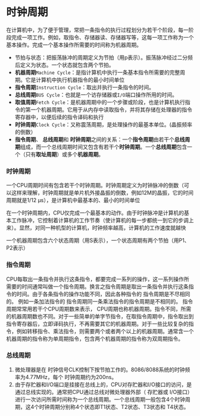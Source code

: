 # 时钟周期

在计算机中，为了便于管理，常把一条指令的执行过程划分为若干个阶段，每一阶段完成一项工作。例如，取指令、存储器读、存储器写等，这每一项工作称为一个基本操作。完成一个基本操作所需要的时间称为机器周期。

* 节拍与状态：把振荡脉冲的周期定义为节拍（用p表示）。振荡脉冲经过二分频后定义为状态。一个状态就包含两个节拍。
* **机器周期**`Machine Cycle`：是指计算机中执行一条基本指令所需要的完整周期。它是计算机中执行机器指令的最小时间单位
* **指令周期**`Instruction Cycle`：取出并执行一条指令的时间。
* **总线周期**`BUS Cycle`：也就是一个访存储器或`I/O`端口操作所用的时间。
* **取值周期**`Fetch Cycle`：是机器周期中的一个步骤或阶段，也是计算机执行指令的第一个机器周期。它用于从内存中读取指令，并将其存储在处理器的指令寄存器中，以便后续的指令译码和执行
* **时钟周期**`Clock Cycle`：又称震荡周期，是处理操作的最基本单位。(晶振频率的倒数）
* **指令周期**、 **总线周期**和 **时钟周期**之间的关系：一个**指令周期**由若干个**总线周期**组成，而一个总线周期时间又包含有若干个**时钟周期**。一个**总线周期**包含一个（只有**取址周期**）或多个**机器周期**。

### 时钟周期

一个CPU周期时间有包含若干个时钟周期。时钟周期定义为时钟脉冲的倒数（可以这样来理解，时钟周期就是单片机外接晶振的倒数，例如12M的晶振，它的时间周期就是1/12 μs），是计算机中最基本的、最小的时间单位

在一个时钟周期内，CPU仅完成一个最基本的动作。由于时钟脉冲是计算机的基本工作脉冲，它控制着计算机的工作节奏（使计算机的每一步都统一到它的步调上来）。显然，对同一种机型的计算机，时钟频率越高，计算机的工作速度就越快

一个机器周期包含六个状态周期（用S表示），一个状态周期有两个节拍（用P1、P2表示）

### 指令周期

CPU每取出一条指令并执行这条指令，都要完成一系列的操作，这一系列操作所需要的时间通常叫做一个指令周期。换言之指令周期是取出一条指令并执行这条指令的时间。由于各条指令的操作功能不同，因此各种指令的 指令周期是不尽相同的。 例如一条加法指令的 指令周期同一条乘法指令的指令周期是不相同的。 指令周期常常用若干个CPU周期数来表示， CPU周期也称机器周期。指令不同，所需的机器周期数也不同。对于一些简单的单字节指令，在取指令周期中，指令取出到 指令寄存器后，立即译码执行，不再需要其它的机器周期。对于一些比较复杂的指令，例如转移指令、乘法指令，则需要两个或者两个以上的机器周期。通常含一个机器周期的指令称为单周期指令，包含两个机器周期的指令称为双周期指令。

### 总线周期

1.  微处理器是在 时钟信号CLK控制下按节拍工作的。8086/8088系统的时钟频率为4.77MHz，每个 时钟周期约为200ns。
2. 由于存贮器和I/O端口是挂接在总线上的，CPU对存贮器和I/O接口的访问，是通过总线实现的。通常把CPU通过总线对微处理器外部（ 存贮器或 I/O接口）进行一次访问所需时间称为一个总线周期。一个总线周期一般包含4个时钟周期，这4个时钟周期分别称4个状态即T1状态、T2状态、T3状态和 T4状态。


